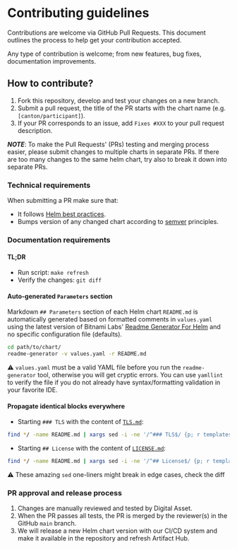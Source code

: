 # Contributing guidelines

Contributions are welcome via GitHub Pull Requests. This document outlines the process to help get your contribution accepted.

Any type of contribution is welcome; from new features, bug fixes, documentation improvements.

## How to contribute?

1. Fork this repository, develop and test your changes on a new branch.
2. Submit a pull request, the title of the PR starts with the chart name (e.g. `[canton/participant]`).
3. If your PR corresponds to an issue, add `Fixes #XXX` to your pull request description.

***NOTE***: To make the Pull Requests' (PRs) testing and merging process easier, please submit
changes to multiple charts in separate PRs. If there are too many changes to the same helm chart,
try also to break it down into separate PRs.

### Technical requirements

When submitting a PR make sure that:
- It follows [Helm best practices](https://helm.sh/docs/chart_best_practices/).
- Bumps version of any changed chart according to [semver](https://semver.org/) principles.

### Documentation requirements

#### TL;DR

* Run script: `make refresh`
* Verify the changes: `git diff`

#### Auto-generated `Parameters` section

Markdown `## Parameters` section of each Helm chart `README.md` is automatically generated based on formatted comments in `values.yaml`
using the latest version of Bitnami Labs' [Readme Generator For Helm](https://github.com/bitnami-labs/readme-generator-for-helm)
and no specific configuration file (defaults).

```sh
cd path/to/chart/
readme-generator -v values.yaml -r README.md
```

⚠️ `values.yaml` must be a valid YAML file before you run the `readme-generator` tool, otherwise you will get cryptic errors.
You can use `yamllint` to verify the file if you do not already have syntax/formatting validation in your favorite IDE.

#### Propagate identical blocks everywhere

* Starting `### TLS` with the content of [`TLS.md`](./TLS.md):

```sh
find */ -name README.md | xargs sed -i -ne '/^### TLS$/ {p; r templates/TLS.md' -e ':a; n; /^##.*$/ {p; b}; ba}; p;'
```

* Starting `## License` with the content of [`LICENSE.md`](./LICENSE.md):

```sh
find */ -name README.md | xargs sed -i -ne '/^## License$/ {p; r templates/LICENSE.md' -e ':a; n; /^##.*$/ {p; b}; ba}; p;'
```

⚠️ These amazing `sed` one-liners might break in edge cases, check the diff

### PR approval and release process

1. Changes are manually reviewed and tested by Digital Asset.
1. When the PR passes all tests, the PR is merged by the reviewer(s) in the GitHub `main` branch.
1. We will release a new Helm chart version with our CI/CD system and make it available in the repository and refresh Artifact Hub.
